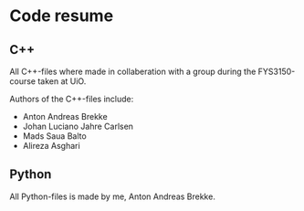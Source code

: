 # Code resume

## C++
 All C++-files where made in collaberation with a group during the FYS3150-course taken at UiO. 

 Authors of the C++-files include: 
 - Anton Andreas Brekke
 - Johan Luciano Jahre Carlsen 
 - Mads Saua Balto
 - Alireza Asghari

## Python

 All Python-files is made by me, Anton Andreas Brekke. 

